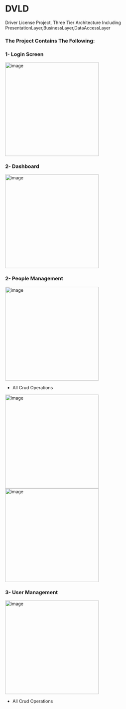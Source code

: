 # DVLD
Driver License Project, Three Tier Architecture Including PresentationLayer,BusinessLayer,DataAccessLayer
### The Project Contains The Following:
### 1- Login Screen
<img src="https://github.com/user-attachments/assets/ae6c2c8f-cd07-450b-9a9a-958b9d3925dd" alt="image" width="300"/><br>
### 2- Dashboard
<img src="https://github.com/user-attachments/assets/26eb969d-2c90-4e62-9a62-f48affa6479f" alt="image" width="300"/><br>
### 2- People Management
<img src="https://github.com/user-attachments/assets/d4a8eef9-8a3a-4c2d-86e3-395b94a6a14f" alt="image" width="300"/><br>

- All Crud Operations

<img src="https://github.com/user-attachments/assets/f02be46a-b938-4e63-8604-b7aa71abf61a" alt="image" width="300"/><br>
<img src="https://github.com/user-attachments/assets/5333722d-4c71-4322-b21c-3fd35f058ada" alt="image" width="300"/><br>

### 3- User Management
<img src="https://github.com/user-attachments/assets/1fa30f25-eafa-4154-aec9-99f157679953" alt="image" width="300"/><br>
- All Crud Operations




